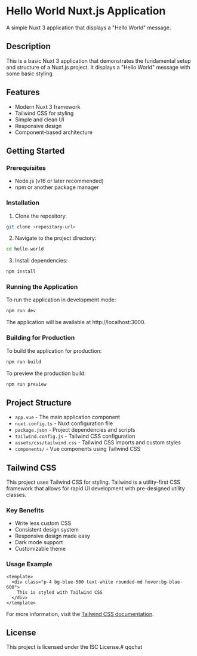 # Hello World Nuxt.js Application

A simple Nuxt 3 application that displays a "Hello World" message.

## Description

This is a basic Nuxt 3 application that demonstrates the fundamental setup and structure of a Nuxt.js project. It displays a "Hello World" message with some basic styling.

## Features

- Modern Nuxt 3 framework
- Tailwind CSS for styling
- Simple and clean UI
- Responsive design
- Component-based architecture

## Getting Started

### Prerequisites

- Node.js (v16 or later recommended)
- npm or another package manager

### Installation

1. Clone the repository:
```bash
git clone <repository-url>
```

2. Navigate to the project directory:
```bash
cd hello-world
```

3. Install dependencies:
```bash
npm install
```

### Running the Application

To run the application in development mode:

```bash
npm run dev
```

The application will be available at http://localhost:3000.

### Building for Production

To build the application for production:

```bash
npm run build
```

To preview the production build:

```bash
npm run preview
```

## Project Structure

- `app.vue` - The main application component
- `nuxt.config.ts` - Nuxt configuration file
- `package.json` - Project dependencies and scripts
- `tailwind.config.js` - Tailwind CSS configuration
- `assets/css/tailwind.css` - Tailwind CSS imports and custom styles
- `components/` - Vue components using Tailwind CSS

## Tailwind CSS

This project uses Tailwind CSS for styling. Tailwind is a utility-first CSS framework that allows for rapid UI development with pre-designed utility classes.

### Key Benefits

- Write less custom CSS
- Consistent design system
- Responsive design made easy
- Dark mode support
- Customizable theme

### Usage Example

```vue
<template>
  <div class="p-4 bg-blue-500 text-white rounded-md hover:bg-blue-600">
    This is styled with Tailwind CSS
  </div>
</template>
```

For more information, visit the [Tailwind CSS documentation](https://tailwindcss.com/docs).

## License

This project is licensed under the ISC License.# qqchat
